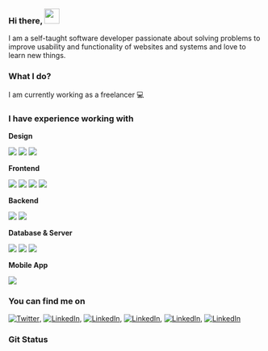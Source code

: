 ### Hi there, <img src="https://raw.githubusercontent.com/MartinHeinz/MartinHeinz/master/wave.gif" width="30px">

I am a self-taught software developer passionate about solving problems to improve usability and functionality of websites and systems and love to learn new things.

### What I do?

I am currently working as a freelancer 💻

### I have experience working with

**Design**

![](https://img.shields.io/badge/Adobe%20Illustrator-FF9A00?style=for-the-badge&logo=adobe%20illustrator&logoColor=white)
![](https://img.shields.io/badge/Adobe%20XD-FF61F6?style=for-the-badge&logo=Adobe%20XD&logoColor=white)
![](https://img.shields.io/badge/Photoshop-31A8FF?style=for-the-badge&logo=Adobe%20photoshop&logoColor=white)

**Frontend**

![](https://img.shields.io/badge/HTML-E37400?style=for-the-badge&logo=html5&logoColor=white)
![](https://img.shields.io/badge/CSS-1A73E8?style=for-the-badge&logo=css3&logoColor=white)
![](https://img.shields.io/badge/Bootstrap-563D7C?style=for-the-badge&logo=bootstrap&logoColor=white)
![](https://img.shields.io/badge/JavaScript-F7DF1E?style=for-the-badge&logo=javascript&logoColor=white)

**Backend**

![](https://img.shields.io/badge/PHP-777BB4?style=for-the-badge&logo=php&logoColor=white)
![](https://img.shields.io/badge/CodeIgniter-EF4223?style=for-the-badge&logo=codeIgniter&logoColor=white)

**Database & Server**

![](https://img.shields.io/badge/Apache-4285F4?style=for-the-badge&logo=apache&logoColor=white)
![](https://img.shields.io/badge/MySQL-005C84?style=for-the-badge&logo=mysql&logoColor=white)
![](https://img.shields.io/badge/firebase-ffca28?style=for-the-badge&logo=firebase&logoColor=black)

**Mobile App**

![](https://img.shields.io/badge/Flutter-4285F4?style=for-the-badge&logo=flutter&logoColor=white)

### You can find me on
[![Twitter][1.2]][1], [![LinkedIn][2.2]][2], [![LinkedIn][3.2]][3], [![LinkedIn][4.2]][4], [![LinkedIn][5.2]][5], [![LinkedIn][6.2]][6]

<!-- Icons -->
[1.2]: https://img.shields.io/badge/Twitter-1DA1F2?style=for-the-badge&logo=twitter&logoColor=white
[2.2]: https://img.shields.io/badge/LinkedIn-0077B5?style=for-the-badge&logo=linkedin&logoColor=white
[3.2]: https://img.shields.io/badge/-Behance-blue?style=for-the-badge&logo=behance&logoColor=white 
[4.2]: https://raw.githubusercontent.com/MartinHeinz/MartinHeinz/master/linkedin-3-16.png 
[5.2]: https://raw.githubusercontent.com/MartinHeinz/MartinHeinz/master/linkedin-3-16.png 
[6.2]: https://raw.githubusercontent.com/MartinHeinz/MartinHeinz/master/linkedin-3-16.png 

<!-- Links to your social media accounts -->
[1]: https://twitter.com/blaw_idris
[2]: www.linkedin.com/in/idris-b4192999
[3]: https://www.behance.net/idrisblaw
[4]: https://dribbble.com/blawidris1
[5]: https://hashnode.com/
[6]: https://codepen.io/blawidris

### Git Status

